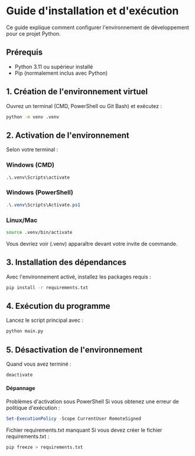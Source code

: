 
# Guide d'installation et d'exécution

Ce guide explique comment configurer l'environnement de développement pour ce projet Python.

## Prérequis

- Python 3.11 ou supérieur installé
- Pip (normalement inclus avec Python)

## 1. Création de l'environnement virtuel

Ouvrez un terminal (CMD, PowerShell ou Git Bash) et exécutez :

```bash
python -m venv .venv
```
## 2. Activation de l'environnement
Selon votre terminal :

### Windows (CMD)
```cmd
.\.venv\Scripts\activate
```
### Windows (PowerShell)
``` powershell
.\.venv\Scripts\Activate.ps1
```
### Linux/Mac
```bash
source .venv/bin/activate
```
Vous devriez voir (.venv) apparaître devant votre invite de commande.

## 3. Installation des dépendances
Avec l'environnement activé, installez les packages requis :

```bash
pip install -r requirements.txt
```
## 4. Exécution du programme
Lancez le script principal avec :

```bash
python main.py
```
## 5. Désactivation de l'environnement
Quand vous avez terminé :

```bash
deactivate
```
#### Dépannage
Problèmes d'activation sous PowerShell
Si vous obtenez une erreur de politique d'exécution :

```powershell
Set-ExecutionPolicy -Scope CurrentUser RemoteSigned
```
Fichier requirements.txt manquant
Si vous devez créer le fichier requirements.txt :

```bash
pip freeze > requirements.txt
```